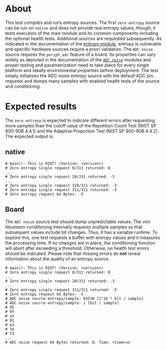 # About
This test compiles and runs entropy sources. The first `zero entropy` source can be run on
`native` and does not provide real entropy values, though, it tests execution of the main
module and its common components including the optional health tests. Additional sources are
requested subsequently. As indicated in the documentation of the [entropy module](../../sys/entropy_source/doc.md),
entropy is vulnerable and specific hardware sources require a priori validation.
The `ADC noise` source requires the `periph_adc` feature of a board. Its properties can vary widely as
depicted in the documentation of the [`ADC noise`](../../sys/include/entropy_source/adc_noise.h)
modules and proper testing and parametrization need to take place for every single platform and ideally
environmental properties before deployment. The test simply initializes the ADC noise entropy source
with the default ADC pin, requests and dumps many samples with enabled health tests of the source and
conditioning.

# Expected results
The `zero entropy` is expected to indicate different errors after requesting more samples than
the cutoff value of the Repetition Count Test (NIST SP 800-90B 4.4.1) and the Adaptive
Proportion Test (NIST SP 800-90B 4.4.2). The expected output is:

## native

```
# main(): This is RIOT! (Version: <version>)
# Zero entropy single request 0/311 returned: 0
...
# Zero entropy single request 20/311 returned: -3
...
# Zero entropy single request 310/311 returned: -3
# Zero entropy single request 311/311 returned: -5
# Zero entropy request 64 Bytes: -5

```

## Board

The `ADC noise` source test should dump unpredictable values. The *von Neumann* conditioning internally
requests multiple samples so that subsequent values include bit changes. Thus, it has
a variable runtime. To explore this, one test requests a buffer with entropy values
and it measures the processing time. If no changes are in place, the conditioning function
will abort after exceeding a threshold.
Otherwise, no health test errors should be indicated. Please note that
missing errors do **not** reveal information about the quality of an entropy source.

```
# main(): This is RIOT! (Version: <version>)
# Zero entropy single request 0/311 returned: 0
...
# Zero entropy single request 20/311 returned: -3
...
# Zero entropy single request 311/311 returned: -5
# Zero entropy request 64 Bytes: -5
# ADC noise source entropy/sample: 65536 [2^16 * bit / sample]
# ADC noise source entropy/sample: 1 [bit / sample]
# 95
# 9f
# a5
# 01
# e1
# 3e
# 73
...
# ADC noise request 64 Bytes returned: 0. Time: <time>us
```
